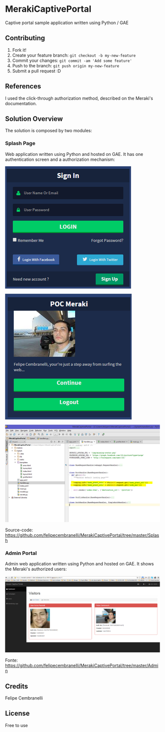 # MerakiCaptivePortal
Captive portal sample application written using Python / GAE

## Contributing
1. Fork it!
2. Create your feature branch: `git checkout -b my-new-feature`
3. Commit your changes: `git commit -am 'Add some feature'`
4. Push to the branch: `git push origin my-new-feature`
5. Submit a pull request :D

## References
I used the click-through authorization method, described on the Meraki's documentation.

## Solution Overview

The solution is composed by two modules:

### Splash Page

Web application written using Python and hosted on GAE. It has one authentication screen and a authorization mechanism:

![](https://github.com/felipecembranelli/MerakiCaptivePortal/blob/master/Screenshots/tela1.PNG)

![](https://github.com/felipecembranelli/MerakiCaptivePortal/blob/master/Screenshots/tela2.PNG)

![](https://github.com/felipecembranelli/MerakiCaptivePortal/blob/master/Screenshots/python1.PNG)

Source-code: https://github.com/felipecembranelli/MerakiCaptivePortal/tree/master/Splash

### Admin Portal

Admin web application written using Python and hosted on GAE. It shows the Meraki's authorized users:

![](https://github.com/felipecembranelli/MerakiCaptivePortal/blob/master/Screenshots/admin.PNG)

Fonte: https://github.com/felipecembranelli/MerakiCaptivePortal/tree/master/Admin


## Credits
Felipe Cembranelli

## License
Free to use





